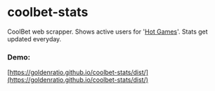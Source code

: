 # coolbet-stats

CoolBet web scrapper. Shows active users for '[Hot Games](https://www.coolbet.com/en/casino/slots/hot-games)'. Stats get updated everyday.

### Demo: 
[https://goldenratio.github.io/coolbet-stats/dist/](https://goldenratio.github.io/coolbet-stats/dist/)
